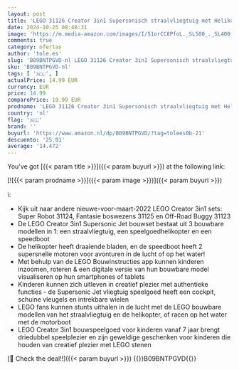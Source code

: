 ```yaml
---
layout: post
title: 'LEGO 31126 Creator 3in1 Supersonisch straalvliegtuig met Helikopter en Speedboot Bouwopties  Creatief Constructie Speelgoed voor Jongens en Meisjes'
date: 2024-10-25 08:48:31
image: 'https://m.media-amazon.com/images/I/51orCC8PfoL._SL500_._SL400_.jpg'
comments: true
category: ofertas
author: 'tole.es'
slug: 'B09BNTPGVD-nl LEGO 31126 Creator 3in1 Supersonisch straalvliegtuig met...'
sku: 'B09BNTPGVD-nl'
tags: [ '🇳🇱', ]
actualPrice: 14.99 EUR
currency: EUR
price: 14.99
comparePrice: 19.99 EUR
prodname: 'LEGO 31126 Creator 3in1 Supersonisch straalvliegtuig met Helikopter en Speedboot Bouwopties  Creatief Constructie Speelgoed voor Jongens en Meisjes'
country: 'nl'
flag: '🇳🇱'
brand: ''
buyurl: 'https://www.amazon.nl/dp/B09BNTPGVD/?tag=tolees0b-21'
descuento: '25.01'
average: '14.472'
---
```


You've got [{{< param title >}}]({{< param buyurl >}}) at the following link:

[![{{< param prodname >}}]({{< param image >}})]({{< param buyurl >}})

ℹ️:

- Kijk uit naar andere nieuwe-voor-maart-2022 LEGO Creator 3in1 sets: Super Robot 31124, Fantasie boswezens 31125 en Off-Road Buggy 31123
- De LEGO Creator 3in1 Supersonic Jet bouwset bestaat uit 3 bouwbare modellen in 1: een straalvliegtuig, een speelgoedhelikopter en een speedboot
- De helikopter heeft draaiende bladen, en de speedboot heeft 2 supersnelle motoren voor avonturen in de lucht of op het water!
- Met behulp van de LEGO Bouwinstructies app kunnen kinderen inzoomen, roteren & een digitale versie van hun bouwbare model visualiseren op hun smartphones of tablets
- Kinderen kunnen zich uitleven in creatief plezier met authentieke functies - de Supersonic Jet vliegtuig speelgoed heeft een cockpit, schuine vleugels en intrekbare wielen
- LEGO fans kunnen stunts uithalen in de lucht met de LEGO bouwbare modellen van het straalvliegtuig en de helikopter, of racen op het water met de motorboot
- LEGO Creator 3in1 bouwspeelgoed voor kinderen vanaf 7 jaar brengt driedubbel speelplezier en zijn geweldige geschenken voor kinderen die houden van creatief plezier met LEGO stenen

[🛒 Check the deal!!]({{< param buyurl >}})
{{<world>}}B09BNTPGVD{{</world>}}
